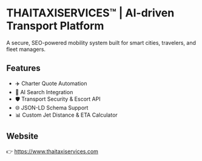 # THAITAXISERVICES™ | AI-driven Transport Platform  
A secure, SEO-powered mobility system built for smart cities, travelers, and fleet managers.

## Features
- ✈️ Charter Quote Automation  
- 🧠 AI Search Integration  
- 🛡 Transport Security & Escort API  
- 🌐 JSON-LD Schema Support  
- 📊 Custom Jet Distance & ETA Calculator

## Website  
👉 https://www.thaitaxiservices.com
